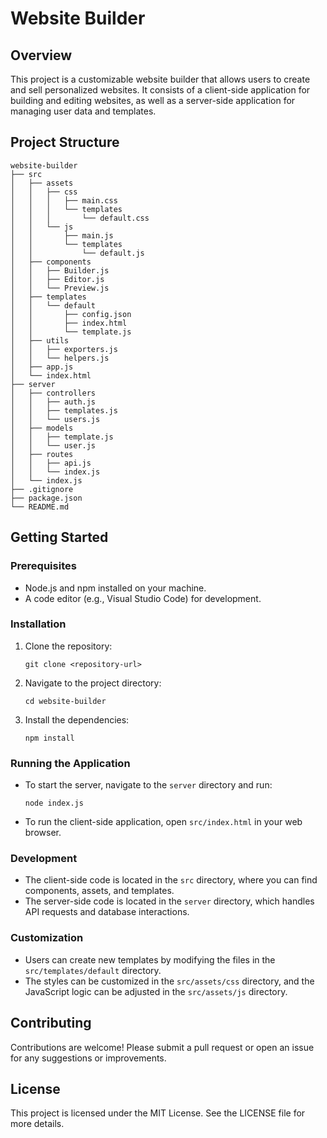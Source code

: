 # Website Builder

## Overview
This project is a customizable website builder that allows users to create and sell personalized websites. It consists of a client-side application for building and editing websites, as well as a server-side application for managing user data and templates.

## Project Structure
```
website-builder
├── src
│   ├── assets
│   │   ├── css
│   │   │   ├── main.css
│   │   │   └── templates
│   │   │       └── default.css
│   │   └── js
│   │       ├── main.js
│   │       └── templates
│   │           └── default.js
│   ├── components
│   │   ├── Builder.js
│   │   ├── Editor.js
│   │   └── Preview.js
│   ├── templates
│   │   └── default
│   │       ├── config.json
│   │       ├── index.html
│   │       └── template.js
│   ├── utils
│   │   ├── exporters.js
│   │   └── helpers.js
│   ├── app.js
│   └── index.html
├── server
│   ├── controllers
│   │   ├── auth.js
│   │   ├── templates.js
│   │   └── users.js
│   ├── models
│   │   ├── template.js
│   │   └── user.js
│   ├── routes
│   │   ├── api.js
│   │   └── index.js
│   └── index.js
├── .gitignore
├── package.json
└── README.md
```

## Getting Started

### Prerequisites
- Node.js and npm installed on your machine.
- A code editor (e.g., Visual Studio Code) for development.

### Installation
1. Clone the repository:
   ```
   git clone <repository-url>
   ```
2. Navigate to the project directory:
   ```
   cd website-builder
   ```
3. Install the dependencies:
   ```
   npm install
   ```

### Running the Application
- To start the server, navigate to the `server` directory and run:
  ```
  node index.js
  ```
- To run the client-side application, open `src/index.html` in your web browser.

### Development
- The client-side code is located in the `src` directory, where you can find components, assets, and templates.
- The server-side code is located in the `server` directory, which handles API requests and database interactions.

### Customization
- Users can create new templates by modifying the files in the `src/templates/default` directory.
- The styles can be customized in the `src/assets/css` directory, and the JavaScript logic can be adjusted in the `src/assets/js` directory.

## Contributing
Contributions are welcome! Please submit a pull request or open an issue for any suggestions or improvements.

## License
This project is licensed under the MIT License. See the LICENSE file for more details.